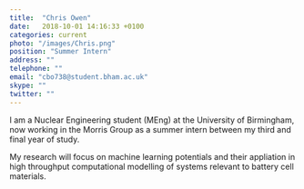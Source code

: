 ```yaml
---
title:  "Chris Owen"
date:   2018-10-01 14:16:33 +0100
categories: current
photo: "/images/Chris.png"
position: "Summer Intern"
address: ""
telephone: ""
email: "cbo738@student.bham.ac.uk"
skype: ""
twitter: ""
---
```

I am a Nuclear Engineering student (MEng) at the University of Birmingham, now working in the Morris Group as a summer intern between my third and final year of study.

My research will focus on machine learning potentials and their appliation in  high throughput computational modelling of systems relevant to battery cell materials.
